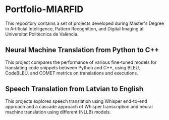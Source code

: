 # Portfolio-MIARFID 

This repository contains a set of projects developed during Master's Degree in Artificial Intelligence, Pattern Recognition, and Digital Imaging at Universitat Politècnica de València.


## Neural Machine Translation from Python to C++
This project compares the performance of various fine-tuned models for translating code snippets between Python and C++, using BLEU, CodeBLEU, and COMET metrics on translations and executions. 

## Speech Translation from Latvian to English
This projects explores speech translation using Whisper end-to-end approach and a cascade approach of Whisper transcription and neural machine translation using different (NLLB) models. 
